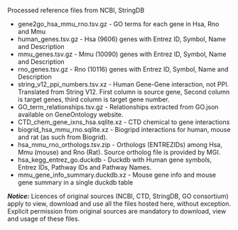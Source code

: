 Processed reference files from NCBI, StringDB

- gene2go_hsa_mmu_rno.tsv.gz - GO terms for each gene in Hsa, Rno and Mmu
- human_genes.tsv.gz - Hsa (9606) genes with Entrez ID, Symbol, Name and Description
- mmu_genes.tsv.gz - Mmu (10090) genes with Entrez ID, Symbol, Name and Description
- rno_genes.tsv.gz - Rno (10116) genes with Entrez ID, Symbol, Name and Description
- string_v12_ppi_numbers.tsv.xz - Human Gene-Gene interaction, not PPI. Translated from String V12. First column is source gene, Second column is target genes, third column is target gene number.
- GO_term_relationships.tsv.gz - Relationships extracted from GO.json available on GeneOntology website.
- CTD_chem_gene_ixns_hsa.sqlite.xz - CTD chemical to gene interactions
- biogrid_hsa_mmu_rno.sqlite.xz - Biogripd interactions for human, mouse and rat (as such from Biogrid).
- hsa_mmu_rno_orthologs.tsv.zip - Orthologs (ENTREZIDs) among Hsa, Mmu (mouse) and Rno (Rat). Source ortholog file is provided by MGI.
- hsa_kegg_entrez_go.duckdb - Duckdb with Human gene symbols, Entrez IDs, Pathway IDs and Pathway Names.
- mmu_gene_info_summary.duckdb.xz - Mouse gene info and mouse gene summary in a single duckdb table

**_Notice:_**  Licences of original sources (NCBI, CTD, StringDB, GO consortium) apply to view, download and use all the files hosted here, without exception. Explicit permission from original sources are mandatory to download, view and usage of these files. 
